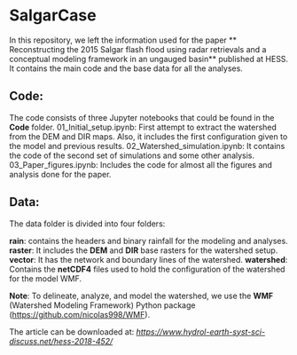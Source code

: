 # SalgarCase

In this repository, we left the information used for the paper ** Reconstructing the 2015 Salgar flash flood using radar retrievals and a conceptual modeling framework in an ungauged basin** published at HESS. 
It contains the main code and the base data for all the analyses. 

## Code:
The code consists of three Jupyter notebooks that could be found in the **Code** folder.
01_Initial_setup.ipynb:  First attempt to extract the watershed from the DEM and DIR maps. Also, it includes the first configuration given to the model and previous results.
02_Watershed_simulation.ipynb: It contains the code of the second set of simulations and some other analysis.
03_Paper_figures.ipynb: Includes the code for almost all the figures and analysis done for the paper.

## Data:
The data folder is divided into four folders:

**rain**: contains the headers and binary rainfall for the modeling and analyses.
**raster**: It includes the **DEM** and **DIR** base rasters for the watershed setup.
**vector**: It has the network and boundary lines of the watershed.
**watershed**: Contains the **netCDF4** files used to hold the configuration of the watershed for the model WMF.

**Note**: To delineate, analyze, and model the watershed, we use the **WMF** (Watershed Modeling Framework) Python package (https://github.com/nicolas998/WMF).  

The article can be downloaded at:
*https://www.hydrol-earth-syst-sci-discuss.net/hess-2018-452/*

